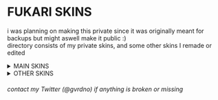 # FUKARI SKINS
i was planning on making this private since it was originally meant for backups but might aswell make it public :) \
directory consists of my private skins, and some other skins I remade or edited

<details><summary>MAIN SKINS</sub></summary>
<p>
  
> Click on the images to download\
> ‎‎‎‎‎‎‎‎Hover over the images to see each skin's name

[![fukari](https://i.imgur.com/Yt5CUdW.jpeg "fukari")](https://dl.dropboxusercontent.com/scl/fi/bhskfvn35jzdrvx2o9pr9/fukari.osk?rlkey=9uuzkh53w6dk5kdepasie3tn3&dl=0)

[![fukari default](https://i.imgur.com/T3WjAmn.jpeg "fukari default")](https://dl.dropboxusercontent.com/scl/fi/5xs3m575wmujblj1j5zyj/fukari-default.osk?rlkey=j9rzrox51wa45psi6howdndll&dl=0)

[![fukari bubble](https://i.imgur.com/GDA3TJb.jpeg "fukari bubble")](https://dl.dropboxusercontent.com/scl/fi/c9s2nyxrpddbfp0b1cw9i/fukari-bubble.osk?rlkey=qbdsrb4jl9gz43jddh7viuz86&dl=0)

[![fukari alt](https://i.imgur.com/Pw2Mx3s.jpeg "fukari alt")](https://dl.dropboxusercontent.com/scl/fi/887bp2czo8479v2dh56vf/fukari-alt.osk?rlkey=ucgvbwmraxl8aeil8uc02p5mp&dl=0)
</details>

<details><summary>OTHER SKINS</sub></summary>
<p>
  
> Click on the images to download\
> ‎‎‎‎‎‎‎‎Hover over the images to see each skin's name
  
[![haga fukari remake](https://i.imgur.com/SqYi6WE.jpeg "haga remake")](https://dl.dropboxusercontent.com/s/sqz2vr3muce6kmt/haga%20remake.osk)

[![mikuroll mofuries](https://i.imgur.com/au1X9G2.jpeg "mikuroll mofuries")](https://dl.dropboxusercontent.com/scl/fi/4xjcyo3z4tlsor0n1rvah/mikuroll-mofuries.osk?rlkey=1cfx8f9succsvh46l1c3qswsf&dl=0)

[![mikuroll siae edit](https://i.imgur.com/PoD4Qza.jpeg "mikuroll edit")](https://dl.dropboxusercontent.com/scl/fi/25njp39huk2tl2q4dh0xp/mikuroll-siae-edit.osk?rlkey=lcs32guo11ts6s0xzs4i52yhh&dl=0)
</details>

<h6> 
  contact my Twitter (@gvrdno) if anything is broken or missing
</h6> 
